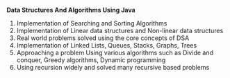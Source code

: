 **Data Structures And Algorithms Using Java**
1. Implementation of Searching and Sorting Algorithms
2. Implementation of Linear data structures and Non-linear data structures
3. Real world problems solved using the core concepts of DSA
4. Implementation of Linked Lists, Queues, Stacks, Graphs, Trees
5. Approaching a problem Using various algorithms such as Divide and conquer, Greedy algorithms, Dynamic programming
6. Using recursion widely and solved many recursive based problems
